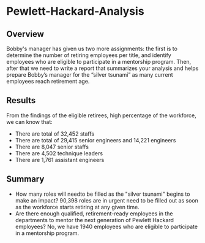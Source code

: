 # Pewlett-Hackard-Analysis
## Overview
Bobby's manager has given us two more assignments: the first is to determine the number of retiring employees per title, and identify employees who are eligible to participate in a mentorship program. Then, after that we need to write a report that summarizes your analysis and helps prepare Bobby’s manager for the “silver tsunami” as many current employees reach retirement age.
## Results
From the findings of the eligible retirees, high percentage of the workforce, we can know that:
- There are total of 32,452 staffs
- There are total of 29,415 senior engineers and 14,221 engineers
- There are 8,047 senior staffs
- There are 4,502 technique leaders
- There are 1,761 assistant engineers
## Summary
- How many roles will needto be filled as the "silver tsunami" begins to make an impact? 90,398 roles are in urgent need to be filled out as soon as the workforce starts retiring at any given time.
-  Are there enough qualified, retirement-ready employees in the departments to mentor the next generation of Pewlett Hackard employees? No, we have 1940 employees who are eligible to participate in a mentorship program.
